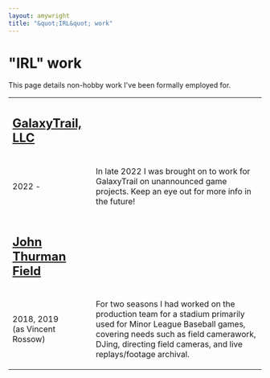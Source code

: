 ```yaml
---
layout: amywright
title: "&quot;IRL&quot; work"
---
```


# "IRL" work

This page details non-hobby work I've been formally employed for.

<table>
  <tr>
    <td><h2><a href="https://www.galaxytrail.com/">GalaxyTrail, LLC</a></h2></td>
  </tr>
  <tr>
    <td><p>2022 - </p></td>
    <td><p>In late 2022 I was brought on to work for GalaxyTrail on unannounced game projects. Keep an eye out for more info in the future!</p></td>
  </tr>
  <tr>
    <td><h2><a href="https://www.milb.com/modesto">John Thurman Field</a></h2></td>
  </tr>
  <tr>
    <td><p>2018, 2019<br />(as Vincent Rossow)</p></td>
    <td><p>For two seasons I had worked on the production team for a stadium primarily used for Minor League Baseball games, covering needs such as field camerawork, DJing, directing field cameras, and live replays/footage archival.</p></td>
  </tr>
</table>